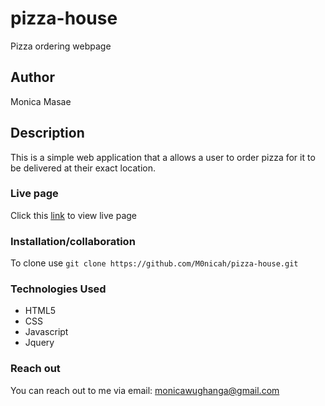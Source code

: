 # pizza-house
Pizza ordering webpage
## Author
Monica Masae
## Description
This is a simple web application that a allows a user to order pizza for it to be delivered at their exact location.
### Live page
Click this [link](https://m0nicah.github.io/pizza-house/) to view live page
### Installation/collaboration
To clone use `git clone https://github.com/M0nicah/pizza-house.git`
### Technologies Used
- HTML5
- CSS
- Javascript
- Jquery
### Reach out 
You can reach out to me via email:
monicawughanga@gmail.com
